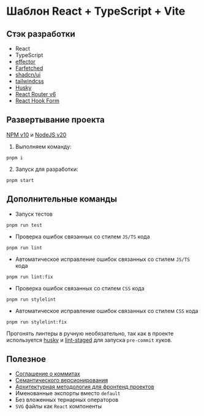 # Шаблон React + TypeScript + Vite

## Стэк разработки
- React
- TypeScript
- [effector](https://effector.dev/)
- [Farfetched](https://ff.effector.dev/)
- [shadcn/ui](https://ui.shadcn.com/)
- [tailwindcss](https://tailwindcss.com/)
- [Husky](https://typicode.github.io/husky/)
- [React Router v6](https://typicode.github.io/husky/)
- [React Hook Form](https://react-hook-form.com/)

## Развертывание проекта

[NPM v10](https://docs.npmjs.com/) и [NodeJS v20](https://nodejs.org/ru/)

1. Выполняем команду:

```shell
pnpm i
```

2. Запуск для разработки:

```shell
pnpm start
```

## Дополнительные команды

- Запуск тестов

```shell
pnpm run test
```

- Проверка ошибок связанных со стилем `JS/TS` кода

```shell
pnpm run lint
```

- Автоматическое исправление ошибок связанных со стилем `JS/TS` кода

```shell
pnpm run lint:fix
```

- Проверка ошибок связанных со стилем `CSS` кода

```shell
pnpm run stylelint
```

- Автоматическое исправление ошибок связанных со стилем `CSS` кода

```shell
pnpm run stylelint:fix
```

Прогонять линтеры в ручную необязательно, так как в проекте используется [husky](https://www.npmjs.com/package/husky) и
[lint-staged](https://www.npmjs.com/package/lint-staged) для запуска `pre-commit` хуков.

## Полезное

- [Соглашение о коммитах](https://www.conventionalcommits.org/ru/)
- [Семантического версионирования](https://semver.org/lang/ru/)
- [Архитектурная методология для фронтенд проектов](https://feature-sliced.design/ru/)
- Именованные экспорты вместо `default`
- Без вложенных тернарных операторов
- `SVG` файлы как `React` компоненты


